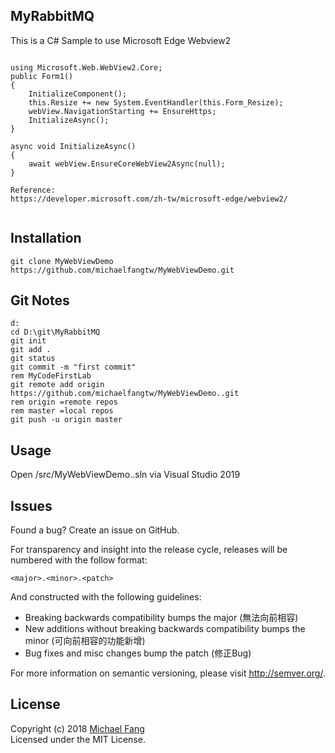 MyRabbitMQ
-----
This is a C# Sample to use Microsoft Edge Webview2<br>

```

using Microsoft.Web.WebView2.Core;
public Form1()
{
    InitializeComponent();
    this.Resize += new System.EventHandler(this.Form_Resize);
    webView.NavigationStarting += EnsureHttps;
    InitializeAsync();
}

async void InitializeAsync()
{
    await webView.EnsureCoreWebView2Async(null);
}

Reference:
https://developer.microsoft.com/zh-tw/microsoft-edge/webview2/


```
Installation
------------
```
git clone MyWebViewDemo https://github.com/michaelfangtw/MyWebViewDemo.git
```

Git Notes
------------
```
d:
cd D:\git\MyRabbitMQ
git init
git add .
git status
git commit -m "first commit"
rem MyCodeFirstLab
git remote add origin https://github.com/michaelfangtw/MyWebViewDemo..git
rem origin =remote repos
rem master =local repos
git push -u origin master
```

Usage
------------
Open /src/MyWebViewDemo..sln via Visual Studio 2019

Issues
-------
Found a bug? Create an issue on GitHub.


For transparency and insight into the release cycle, releases will be numbered with the follow format:

`<major>.<minor>.<patch>`

And constructed with the following guidelines:

* Breaking backwards compatibility bumps the major (無法向前相容)
* New additions without breaking backwards compatibility bumps the minor (可向前相容的功能新增)
* Bug fixes and misc changes bump the patch (修正Bug)

For more information on semantic versioning, please visit http://semver.org/.

License
-------

Copyright (c) 2018 [Michael Fang](http://funtech.tw)  
Licensed under the MIT License.










